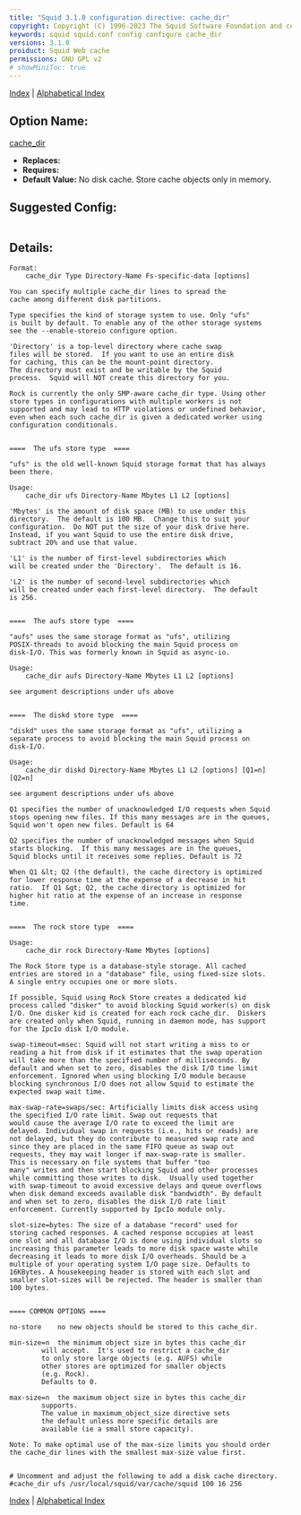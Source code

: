 ```yaml
---
title: "Squid 3.1.0 configuration directive: cache_dir"
copyright: Copyright (C) 1996-2023 The Squid Software Foundation and contributors
keywords: squid squid.conf config configure cache_dir
versions: 3.1.0
proiduct: Squid Web cache
permissions: GNU GPL v2
# showMiniToc: true
---
```

[Index](index#toc_cache_dir) | [Alphabetical Index](index_all#toc_cache_dir)

## Option Name:
[cache_dir](#cache_dir)
 * **Replaces:** 
 * **Requires:** 
 * **Default Value:** No disk cache. Store cache objects only in memory.


## Suggested Config:
```plaintext

```

## Details:

	Format:
		cache_dir Type Directory-Name Fs-specific-data [options]

	You can specify multiple cache_dir lines to spread the
	cache among different disk partitions.

	Type specifies the kind of storage system to use. Only "ufs"
	is built by default. To enable any of the other storage systems
	see the --enable-storeio configure option.

	'Directory' is a top-level directory where cache swap
	files will be stored.  If you want to use an entire disk
	for caching, this can be the mount-point directory.
	The directory must exist and be writable by the Squid
	process.  Squid will NOT create this directory for you.

	Rock is currently the only SMP-aware cache_dir type. Using other
	store types in configurations with multiple workers is not
	supported and may lead to HTTP violations or undefined behavior,
	even when each such cache_dir is given a dedicated worker using
	configuration conditionals.


	====  The ufs store type  ====

	"ufs" is the old well-known Squid storage format that has always
	been there.

	Usage:
		cache_dir ufs Directory-Name Mbytes L1 L2 [options]

	'Mbytes' is the amount of disk space (MB) to use under this
	directory.  The default is 100 MB.  Change this to suit your
	configuration.  Do NOT put the size of your disk drive here.
	Instead, if you want Squid to use the entire disk drive,
	subtract 20% and use that value.

	'L1' is the number of first-level subdirectories which
	will be created under the 'Directory'.  The default is 16.

	'L2' is the number of second-level subdirectories which
	will be created under each first-level directory.  The default
	is 256.


	====  The aufs store type  ====

	"aufs" uses the same storage format as "ufs", utilizing
	POSIX-threads to avoid blocking the main Squid process on
	disk-I/O. This was formerly known in Squid as async-io.

	Usage:
		cache_dir aufs Directory-Name Mbytes L1 L2 [options]

	see argument descriptions under ufs above


	====  The diskd store type  ====

	"diskd" uses the same storage format as "ufs", utilizing a
	separate process to avoid blocking the main Squid process on
	disk-I/O.

	Usage:
		cache_dir diskd Directory-Name Mbytes L1 L2 [options] [Q1=n] [Q2=n]

	see argument descriptions under ufs above

	Q1 specifies the number of unacknowledged I/O requests when Squid
	stops opening new files. If this many messages are in the queues,
	Squid won't open new files. Default is 64

	Q2 specifies the number of unacknowledged messages when Squid
	starts blocking.  If this many messages are in the queues,
	Squid blocks until it receives some replies. Default is 72

	When Q1 &lt; Q2 (the default), the cache directory is optimized
	for lower response time at the expense of a decrease in hit
	ratio.  If Q1 &gt; Q2, the cache directory is optimized for
	higher hit ratio at the expense of an increase in response
	time.


	====  The rock store type  ====

	Usage:
	    cache_dir rock Directory-Name Mbytes [options]

	The Rock Store type is a database-style storage. All cached
	entries are stored in a "database" file, using fixed-size slots.
	A single entry occupies one or more slots.

	If possible, Squid using Rock Store creates a dedicated kid
	process called "disker" to avoid blocking Squid worker(s) on disk
	I/O. One disker kid is created for each rock cache_dir.  Diskers
	are created only when Squid, running in daemon mode, has support
	for the IpcIo disk I/O module.

	swap-timeout=msec: Squid will not start writing a miss to or
	reading a hit from disk if it estimates that the swap operation
	will take more than the specified number of milliseconds. By
	default and when set to zero, disables the disk I/O time limit
	enforcement. Ignored when using blocking I/O module because
	blocking synchronous I/O does not allow Squid to estimate the
	expected swap wait time.

	max-swap-rate=swaps/sec: Artificially limits disk access using
	the specified I/O rate limit. Swap out requests that
	would cause the average I/O rate to exceed the limit are
	delayed. Individual swap in requests (i.e., hits or reads) are
	not delayed, but they do contribute to measured swap rate and
	since they are placed in the same FIFO queue as swap out
	requests, they may wait longer if max-swap-rate is smaller.
	This is necessary on file systems that buffer "too
	many" writes and then start blocking Squid and other processes
	while committing those writes to disk.  Usually used together
	with swap-timeout to avoid excessive delays and queue overflows
	when disk demand exceeds available disk "bandwidth". By default
	and when set to zero, disables the disk I/O rate limit
	enforcement. Currently supported by IpcIo module only.

	slot-size=bytes: The size of a database "record" used for
	storing cached responses. A cached response occupies at least
	one slot and all database I/O is done using individual slots so
	increasing this parameter leads to more disk space waste while
	decreasing it leads to more disk I/O overheads. Should be a
	multiple of your operating system I/O page size. Defaults to
	16KBytes. A housekeeping header is stored with each slot and
	smaller slot-sizes will be rejected. The header is smaller than
	100 bytes.


	==== COMMON OPTIONS ====

	no-store	no new objects should be stored to this cache_dir.

	min-size=n	the minimum object size in bytes this cache_dir
			will accept.  It's used to restrict a cache_dir
			to only store large objects (e.g. AUFS) while
			other stores are optimized for smaller objects
			(e.g. Rock).
			Defaults to 0.

	max-size=n	the maximum object size in bytes this cache_dir
			supports.
			The value in maximum_object_size directive sets
			the default unless more specific details are
			available (ie a small store capacity).

	Note: To make optimal use of the max-size limits you should order
	the cache_dir lines with the smallest max-size value first.

```plaintext

# Uncomment and adjust the following to add a disk cache directory.
#cache_dir ufs /usr/local/squid/var/cache/squid 100 16 256
```


[Index](index#toc_cache_dir) | [Alphabetical Index](index_all#toc_cache_dir)

